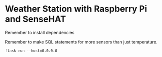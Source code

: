 # Weather Station with Raspberry Pi and SenseHAT

Remember to install dependencies.

Remember to make SQL statements for more sensors than just temperature.

```flask run --host=0.0.0.0```
